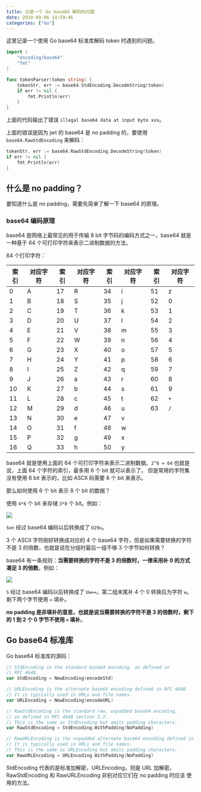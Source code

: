 ```yaml
---
title: 记录一个 Go base64 解码的问题
date: 2019-09-06 14:59:46
categories: ["Go"]
---
```


这里记录一个使用 Go base64 标准库解码 token 时遇到的问题。

```go
import (
	"encoding/base64"
	"fmt"
)

func tokenParser(token string) {
	tokenStr, err := base64.StdEncoding.DecodeString(token)
	if err != nil {
		fmt.Println(err)
	}
}
```

上面的代码输出了错误 `illegal base64 data at input byte xxx`。

上面的错误是因为 jwt 的 base64 是 no padding 的，要使用 `base64.RawStdEncoding` 来解码：
```go
tokenStr, err := base64.RawStdEncoding.DecodeString(token)
if err != nil {
    fmt.Println(err)
}
```

## 什么是 no padding？

要知道什么是 no padding，需要先简单了解一下 base64 的原理。

### base64 编码原理
base64 是网络上最常见的用于传输 8 bit 字节码的编码方式之一，base64 就是一种基于 64 个可打印字符来表示二进制数据的方法。

64 个打印字符：

| 索引 | 对应字符 | 索引 | 对应字符 | 索引 | 对应字符 | 索引 | 对应字符 |
| -- | -- | -- | -- | -- | -- | -- | -- |
| 0 | A | 17 | R | 34 | i | 51 | z |
| 1 | B | 18 | S | 35 | j | 52 | 0 |
| 2 | C | 19 | T | 36 | k | 53 | 1 |
| 3 | D | 20 | U | 37 | l | 54 | 2 |
| 4 | E | 21 | V | 38 | m | 55 | 3 |
| 5 | F | 22 | W | 39 | n | 56 | 4 |
| 6 | G | 23 | X | 40 | o | 57 | 5 |
| 7 | H | 24 | Y | 41 | p | 58 | 6 |
| 8 | I | 25 | Z | 42 | q | 59 | 7 |
| 9 | J | 26 | a | 43 | r | 60 | 8 |
| 10 | K | 27 | b | 44 | s | 61 | 9 |
| 11 | L | 28 | c | 45 | t | 62 | `+` |
| 12 | M | 29 | d | 46 | u | 63 | `/` |
| 13 | N | 30 | e | 47 | v |  |  |
| 14 | O | 31 | f | 48 | w |  |  |
| 15 | P | 32 | g | 49 | x |  |  |
| 16 | Q | 33 | h | 50 | y |  |  |

base64 就是使用上面的 64 个可打印字符来表示二进制数据。`2^6 = 64` 也就是说，上面 64 个字符的索引，最多用 6 个 bit 就可以表示了。
但是常用的字符集没有使用 6 bit 表示的，比如 ASCII 码需要 8 个 bit 来表示。

那么如何使用 6 个 bit 表示 8 个 bit 的数据？

使用 `4*6` 个 bit 来存储 `3*8` 个 bit。例如：

![](/images/go-base64/go-base64-sample1.png)

`Son` 经过 base64 编码以后转换成了 `U29u`。

3 个 ASCII 字符刚好转换成对应的 4 个 base64 字符，但是如果需要转换的字符不是 3 的倍数，也就是说在分组时最后一组不够 3 个字节如何转换？

base64 有一条规则：**当需要转换的字符不是 3 的倍数时，一律采用补 0 的方式凑足 3 的倍数**。例如：

![](/images/go-base64/go-base64-sample2.png)

`S` 经过 base64 编码以后转换成了 `Uw==`。第二组末尾补 4 个 0 转换后为字符 `w`。剩下两个字节使用 `=` 填补。

**no padding 是非填补的意思，也就是说当需要转换的字符不是 3 的倍数时，剩下的 1 到 2 个 0 字节不使用 `=` 填补**。

## Go base64 标准库
Go base64 标准库的源码：

```go
// StdEncoding is the standard base64 encoding, as defined in
// RFC 4648.
var StdEncoding = NewEncoding(encodeStd)

// URLEncoding is the alternate base64 encoding defined in RFC 4648.
// It is typically used in URLs and file names.
var URLEncoding = NewEncoding(encodeURL)

// RawStdEncoding is the standard raw, unpadded base64 encoding,
// as defined in RFC 4648 section 3.2.
// This is the same as StdEncoding but omits padding characters.
var RawStdEncoding = StdEncoding.WithPadding(NoPadding)

// RawURLEncoding is the unpadded alternate base64 encoding defined in RFC 4648.
// It is typically used in URLs and file names.
// This is the same as URLEncoding but omits padding characters.
var RawURLEncoding = URLEncoding.WithPadding(NoPadding)
```

StdEncoding 代表的是标准加解密，URLEncoding，则是 URL 加解密。RawStdEncoding 和 RawURLEncoding 非别对应它们在 no padding 时应该
使用的方法。